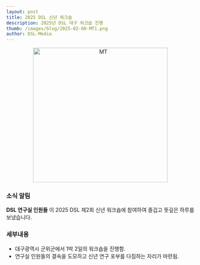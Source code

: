 ```yaml
---
layout: post
title: 2025 DSL 신년 워크숍
description: 2025년 DSL 대구 워크숍 진행 
thumb: /images/blog/2025-02-08-MT1.png
author: DSL-Media
---
```


<div  align='center'>
<figure> 
    <img src="/images/blog/2025-02-08-MT2.png" alt="MT" style="width:360px; height:360px;">
    <figcaption align='center'></figcaption>
</figure>
</div>

### 소식 알림
**DSL 연구실 인원들** 이 2025 DSL 제2회 신년 워크숍에 참여하여 즐겁고 뜻깊은 하루를 보냈습니다.


### 세부내용
- 대구광역시 군위군에서 1박 2일의 워크숍을 진행함.
- 연구실 인원들의 결속을 도모하고 신년 연구 포부를 다짐하는 자리가 마련됨.
